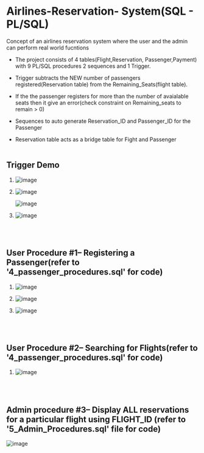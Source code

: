 # Airlines-Reservation- System(SQL - PL/SQL)
Concept of an airlines reservation system where the user and the admin can perform real world fucntions

* The project consists of 4 tables(Flight,Reservation, Passenger,Payment) with 9 PL/SQL procedures 2 sequences and 1 Trigger. 

* Trigger subtracts the NEW number of passengers registered(Reservation table) from the Remaining_Seats(flight table). 
* If the the passenger registers for more than the number of avaialable seats then it give an error(check constraint on Remaining_seats to remain > 0)
* Sequences to auto generate Reservation_ID and Passenger_ID for the Passenger
* Reservation table acts as a bridge table for Fight and Passenger
<br /><br />
## Trigger Demo
1) ![image](https://user-images.githubusercontent.com/52587103/60775991-9ee94f00-a0f6-11e9-8559-b63b9c9042c9.png)

2) ![image](https://user-images.githubusercontent.com/52587103/60775992-a3ae0300-a0f6-11e9-958a-6743d5fd43d8.png)

   ![image](https://user-images.githubusercontent.com/52587103/60775994-a6a8f380-a0f6-11e9-8fd0-2794e94db96c.png)

3) ![image](https://user-images.githubusercontent.com/52587103/60775999-ac9ed480-a0f6-11e9-809e-c9814aa838a4.png)


<br /><br />

## User Procedure #1– Registering a Passenger(refer to '4_passenger_procedures.sql' for code)


1) ![image](https://user-images.githubusercontent.com/52587103/60776001-af99c500-a0f6-11e9-8150-4107c8afabf6.png)

2) ![image](https://user-images.githubusercontent.com/52587103/60776006-b1fc1f00-a0f6-11e9-8640-0a6f887e44d9.png)

3) ![image](https://user-images.githubusercontent.com/52587103/60776007-b45e7900-a0f6-11e9-98ce-f666f28a20c6.png)


<br /><br />

## User Procedure #2– Searching for Flights(refer to '4_passenger_procedures.sql' for code)

1) ![image](https://user-images.githubusercontent.com/52587103/75728698-a9281100-5cb6-11ea-9672-435c0f291861.png)


<br /><br />


## Admin procedure #3– Display ALL reservations for a particular flight using FLIGHT_ID (refer to '5_Admin_Procedures.sql' file for code)


![image](https://user-images.githubusercontent.com/52587103/60776011-b7596980-a0f6-11e9-98d9-7c928a811ccc.png)
